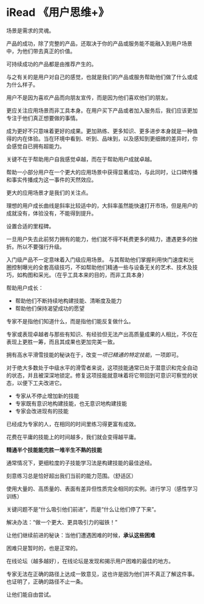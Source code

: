 # iRead 《用户思维+》

场景是需求的灵魂。

产品的成功，除了完整的产品，还取决于你的产品或服务能不能融入到用户场景中，为他们带去真正的价值。

可持续成功的产品都是由推荐产生的。

与之有关的是用户对自己的感觉，也就是我们的产品或服务帮助他们做了什么或成为什么样子。

用户不是因为喜欢产品而向朋友宣传，而是因为他们喜欢他们的朋友。

更应关注应用场景而非工具本身。在用户买下产品或者加入服务后，我们应该更加专注于他们真正想要做的事情。

成为更好不只意味着更好的成果。更加熟练、更多知识、更多进步本身就是一种值得的内在体验。当在环境中看到、听到、品味到，以及感知到更细微的差异时，你会感觉自已拥有超能力。

关键不在于帮助用户自我感觉卓越，而在于帮助用户成就卓越。

帮助一小部分用户在一个更大的应用场景中获得显著成功，与此同时，让口碑传播和事实传播成为这一事件的天然效应。

更大的应用场景才是我们的关注点。

理想的用户成长曲线是斜率比较适中的，大斜率虽然能快速打开市场，但是用户的成就没有，体验没有，不能得到提升。

设置合适的里程碑。

一旦用户失去此前努力拥有的能力，他们就不得不耗费更多的精力，遭遇更多的挫折。所以不要强行升级。

入门级产品不一定意味着入门级应用场景。
与其帮助他们掌握利用快门速度和光圈控制曝光的全套高级技巧，不如帮助他们精通一些与设备无关的艺术、技术及技巧，如构图和采光。（在乎工具本来的目的，而非工具本身）

帮助用户成长：
- 帮助他们不断持续地构建技能、清晰度及能力
- 帮助他们保持渴望成功的愿望

专家不是指他们知道什么，而是指他们能反复做什么。

专家或表现卓越者与那些有知识、有经验但无法产出高质量成果的人相比，不仅在表现上更胜一筹，而且其成果也更加完美一致。

拥有高水平滑雪技能的秘诀在于，改变*一项已精通的特定技能*，一项即可。

对于绝大多数处于中级水平的滑雪者来说，这项技能通常已处于潜意识和完全自动的状态，并且被深深地锁定。修复这项技能就意味着将它带回到可意识可察觉的状态，以便下工夫改进它。

- 专家从不停止增加新的技能
- 专家既有意识地构建技能，也无意识地构建技能
- 专家会改进现有的技能

已经成为专家的人，在相同的时间里练习得更富有成效。

花费在平庸的技能上的时间越多，我们就会变得越平庸。

**精通半个技能能完胜一堆半生不熟的技能**

通常情况下，更细粒度的子技能学习法是构建技能的最佳途经。

刻意练习总是恰好超出我们当前的能力范围。（舒适区）

使用大量的、高质量的、表面有差异但性质完全相同的实例。进行学习（感性学习训练）

关键问题不是“什么吸引他们前进”，而是“什么让他们停了下来”。

解决办法：“做一个更大、更具吸引力的磁铁！”

让他们继续前进的秘诀：当他们遭遇困难的时候，**承认这些困难**

困难只是暂时的，也是正常的。

在线论坛（越多越好），在线论坛是发现和揭示用户困难的最佳的地方。

专家无法在正确的路径上达成一致意见，这也许是因为他们并不真正了解这件事。也证明了，正确的路径不止一条。

让他们能自由尝试。
